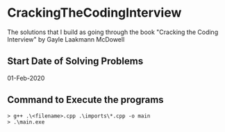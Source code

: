 # CrackingTheCodingInterview

The solutions that I build as going through the book "Cracking the Coding Interview" by Gayle Laakmann McDowell

## Start Date of Solving Problems
01-Feb-2020

## Command to Execute the programs
```
> g++ .\<filename>.cpp .\imports\*.cpp -o main
> .\main.exe
```